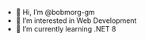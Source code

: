 - 👋 Hi, I’m @bobmorg-gm
- 👀 I’m interested in Web Development
- 🌱 I’m currently learning .NET 8

<!---
bobmorg-gm/bobmorg-gm is a ✨ special ✨ repository because its `README.md` (this file) appears on your GitHub profile.
You can click the Preview link to take a look at your changes.
--->

